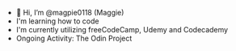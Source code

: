 - 👋 Hi, I’m @magpie0118 (Maggie)
- I'm learning how to code
- I'm currently utilizing freeCodeCamp, Udemy and Codecademy
- Ongoing Activity: The Odin Project

<!---
magpie0118/magpie0118 is a ✨ special ✨ repository because its `README.md` (this file) appears on your GitHub profile.
You can click the Preview link to take a look at your changes.
--->
